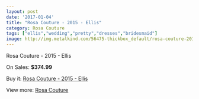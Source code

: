 ```yaml
---
layout: post
date: '2017-01-04'
title: "Rosa Couture - 2015 - Ellis"
category: Rosa Couture
tags: ["ellis","wedding","pretty","dresses","bridesmaid"]
image: http://img.metalkind.com/56475-thickbox_default/rosa-couture-2015-ellis.jpg
---
```

Rosa Couture - 2015 - Ellis

On Sales: **$374.99**
<a href="https://www.metalkind.com/en/rosa-couture/15276-rosa-couture-2015-ellis.html"><amp-img layout="responsive" width="600" height="600" src="//img.metalkind.com/56475-thickbox_default/rosa-couture-2015-ellis.jpg" alt="Rosa Couture - 2015 - Ellis 0" /></a>
<a href="https://www.metalkind.com/en/rosa-couture/15276-rosa-couture-2015-ellis.html"><amp-img layout="responsive" width="600" height="600" src="//img.metalkind.com/56477-thickbox_default/rosa-couture-2015-ellis.jpg" alt="Rosa Couture - 2015 - Ellis 1" /></a>
<a href="https://www.metalkind.com/en/rosa-couture/15276-rosa-couture-2015-ellis.html"><amp-img layout="responsive" width="600" height="600" src="//img.metalkind.com/56480-thickbox_default/rosa-couture-2015-ellis.jpg" alt="Rosa Couture - 2015 - Ellis 2" /></a>

Buy it: [Rosa Couture - 2015 - Ellis](https://www.metalkind.com/en/rosa-couture/15276-rosa-couture-2015-ellis.html "Rosa Couture - 2015 - Ellis")

View more: [Rosa Couture](https://www.metalkind.com/en/174-rosa-couture "Rosa Couture")